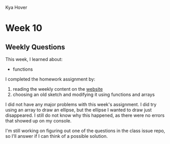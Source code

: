 Kya Hover

# Week 10
## Weekly Questions

This week, I learned about:
 * functions

I completed the homework assignment by:
1. reading the weekly content on the [website](https://montana-media-arts.github.io/creative-coding-1/modules/week-10/overview/)
2. choosing an old sketch and modifying it using functions and arrays

I did not have any major problems with this week's assignment. I did try using an array to draw an ellipse, but the ellipse I wanted to draw just disappeared. I still do not know why this happened, as there were no errors that showed up on my console.

I'm still working on figuring out one of the questions in the class issue repo, so I'll answer if I can think of a possible solution.
